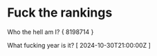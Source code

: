 # Fuck the rankings

Who the hell am I?
{ 8198714 }

What fucking year is it?
[ 2024-10-30T21:00:00Z ]
